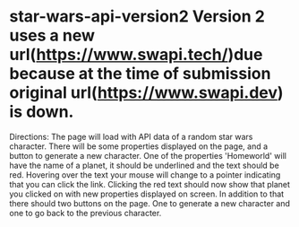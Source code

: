 # star-wars-api-version2 Version 2 uses a new url(https://www.swapi.tech/)due because at the time of submission original url(https://www.swapi.dev) is down.

Directions: The page will load with API data of a random star wars character. There will be some properties displayed on the page, and a button to generate a new character. One of the properties 'Homeworld' will have the name of a planet, it should be underlined and the text should be red. Hovering over the text your mouse will change to a pointer indicating that you can click the link. Clicking the red text should now show that planet you clicked on with new properties displayed on screen. In addition to that there should two buttons on the page. One to generate a new character and one to go back to the previous character.
